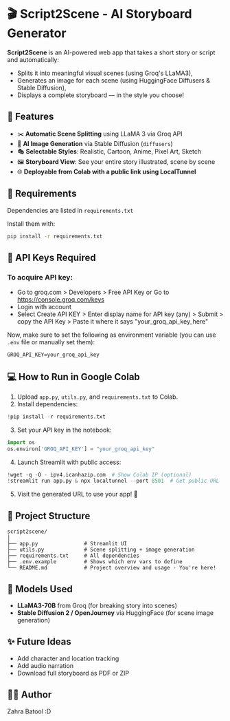# 🎬 Script2Scene - AI Storyboard Generator

**Script2Scene** is an AI-powered web app that takes a short story or script and automatically:
- Splits it into meaningful visual scenes (using Groq's LLaMA3),
- Generates an image for each scene (using HuggingFace Diffusers & Stable Diffusion),
- Displays a complete storyboard — in the style you choose!


## 🚀 Features

- ✂️ **Automatic Scene Splitting** using LLaMA 3 via Groq API
- 🎨 **AI Image Generation** via Stable Diffusion (`diffusers`)
- 🎭 **Selectable Styles**: Realistic, Cartoon, Anime, Pixel Art, Sketch
- 🖼️ **Storyboard View**: See your entire story illustrated, scene by scene
- 🌐 **Deployable from Colab with a public link using LocalTunnel**


## 🔧 Requirements

Dependencies are listed in `requirements.txt`

Install them with:

```bash
pip install -r requirements.txt
```


## 🔑 API Keys Required

### To acquire API key:
* Go to groq.com > Developers > Free API Key or Go to https://console.groq.com/keys
* Login with account
* Select Create API KEY > Enter display name for API key (any) > Submit > copy the API Key > Paste it where it says "your_groq_api_key_here"

Now, make sure to set the following as environment variable (you can use `.env` file or manually set them):

```env
GROQ_API_KEY=your_groq_api_key
```


## 💻 How to Run in Google Colab

1. Upload `app.py`, `utils.py`, and `requirements.txt` to Colab.
2. Install dependencies:

```python
!pip install -r requirements.txt
```

3. Set your API key in the notebook:

```python
import os
os.environ['GROQ_API_KEY'] = "your_groq_api_key"
```

4. Launch Streamlit with public access:

```python
!wget -q -O - ipv4.icanhazip.com  # Show Colab IP (optional)
!streamlit run app.py & npx localtunnel --port 8501  # Get public URL
```

5. Visit the generated URL to use your app! 🎉


## 📁 Project Structure

```
script2scene/
│
├── app.py               # Streamlit UI
├── utils.py             # Scene splitting + image generation
├── requirements.txt     # All dependencies
├── .env.example         # Shows which env vars to define
└── README.md            # Project overview and usage - You're here!
```


## 🤖 Models Used

* **LLaMA3-70B** from Groq (for breaking story into scenes)
* **Stable Diffusion 2 / OpenJourney** via HuggingFace (for scene image generation)


## ✨ Future Ideas

* Add character and location tracking
* Add audio narration
* Download full storyboard as PDF or ZIP


## 🧑‍💻 Author

Zahra Batool :D

